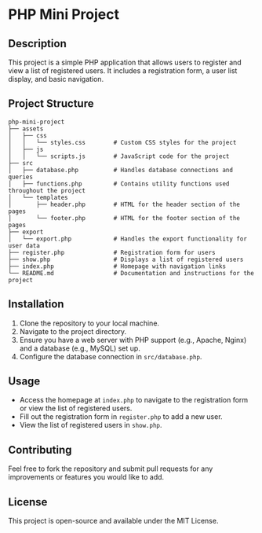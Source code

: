 # PHP Mini Project

## Description
This project is a simple PHP application that allows users to register and view a list of registered users. It includes a registration form, a user list display, and basic navigation.

## Project Structure
```
php-mini-project
├── assets
│   ├── css
│   │   └── styles.css        # Custom CSS styles for the project
│   ├── js
│   │   └── scripts.js        # JavaScript code for the project
├── src
│   ├── database.php          # Handles database connections and queries
│   ├── functions.php         # Contains utility functions used throughout the project
│   └── templates
│       ├── header.php        # HTML for the header section of the pages
│       └── footer.php        # HTML for the footer section of the pages
├── export
│   └── export.php            # Handles the export functionality for user data
├── register.php              # Registration form for users
├── show.php                  # Displays a list of registered users
├── index.php                 # Homepage with navigation links
└── README.md                 # Documentation and instructions for the project
```

## Installation
1. Clone the repository to your local machine.
2. Navigate to the project directory.
3. Ensure you have a web server with PHP support (e.g., Apache, Nginx) and a database (e.g., MySQL) set up.
4. Configure the database connection in `src/database.php`.

## Usage
- Access the homepage at `index.php` to navigate to the registration form or view the list of registered users.
- Fill out the registration form in `register.php` to add a new user.
- View the list of registered users in `show.php`.

## Contributing
Feel free to fork the repository and submit pull requests for any improvements or features you would like to add.

## License
This project is open-source and available under the MIT License.